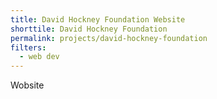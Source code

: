 ```yaml
---
title: David Hockney Foundation Website
shorttile: David Hockney Foundation
permalink: projects/david-hockney-foundation
filters:
  - web dev
---
```


Wobsite
